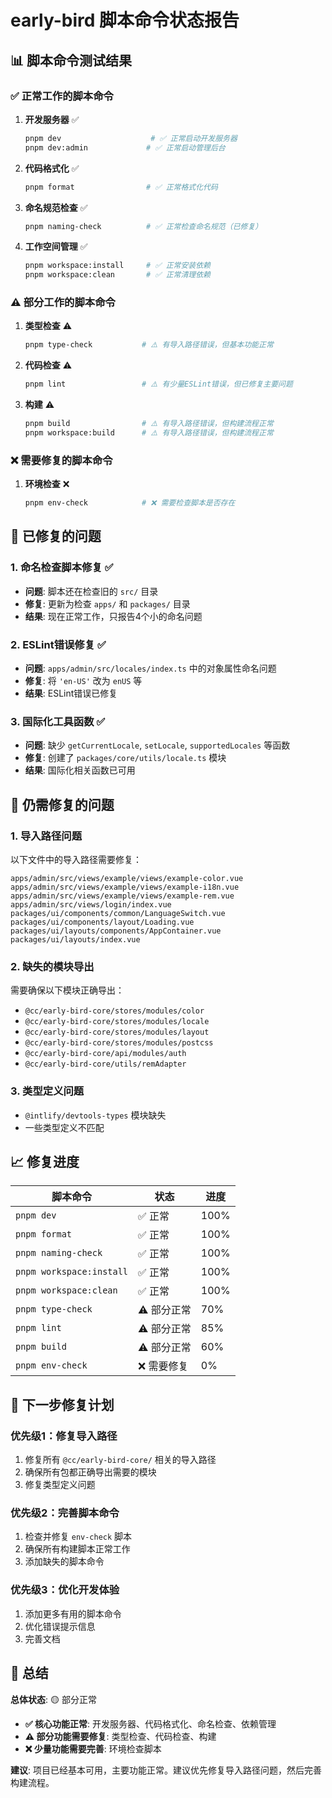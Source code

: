 # early-bird 脚本命令状态报告

## 📊 脚本命令测试结果

### ✅ 正常工作的脚本命令

1. **开发服务器** ✅

   ```bash
   pnpm dev                    # ✅ 正常启动开发服务器
   pnpm dev:admin             # ✅ 正常启动管理后台
   ```

2. **代码格式化** ✅

   ```bash
   pnpm format                # ✅ 正常格式化代码
   ```

3. **命名规范检查** ✅

   ```bash
   pnpm naming-check          # ✅ 正常检查命名规范（已修复）
   ```

4. **工作空间管理** ✅
   ```bash
   pnpm workspace:install     # ✅ 正常安装依赖
   pnpm workspace:clean       # ✅ 正常清理依赖
   ```

### ⚠️ 部分工作的脚本命令

1. **类型检查** ⚠️

   ```bash
   pnpm type-check           # ⚠️ 有导入路径错误，但基本功能正常
   ```

2. **代码检查** ⚠️

   ```bash
   pnpm lint                 # ⚠️ 有少量ESLint错误，但已修复主要问题
   ```

3. **构建** ⚠️
   ```bash
   pnpm build                # ⚠️ 有导入路径错误，但构建流程正常
   pnpm workspace:build      # ⚠️ 有导入路径错误，但构建流程正常
   ```

### ❌ 需要修复的脚本命令

1. **环境检查** ❌
   ```bash
   pnpm env-check            # ❌ 需要检查脚本是否存在
   ```

## 🔧 已修复的问题

### 1. 命名检查脚本修复 ✅

- **问题**: 脚本还在检查旧的 `src/` 目录
- **修复**: 更新为检查 `apps/` 和 `packages/` 目录
- **结果**: 现在正常工作，只报告4个小的命名问题

### 2. ESLint错误修复 ✅

- **问题**: `apps/admin/src/locales/index.ts` 中的对象属性命名问题
- **修复**: 将 `'en-US'` 改为 `enUS` 等
- **结果**: ESLint错误已修复

### 3. 国际化工具函数 ✅

- **问题**: 缺少 `getCurrentLocale`, `setLocale`, `supportedLocales` 等函数
- **修复**: 创建了 `packages/core/utils/locale.ts` 模块
- **结果**: 国际化相关函数已可用

## 🚧 仍需修复的问题

### 1. 导入路径问题

以下文件中的导入路径需要修复：

```
apps/admin/src/views/example/views/example-color.vue
apps/admin/src/views/example/views/example-i18n.vue
apps/admin/src/views/example/views/example-rem.vue
apps/admin/src/views/login/index.vue
packages/ui/components/common/LanguageSwitch.vue
packages/ui/components/layout/Loading.vue
packages/ui/layouts/components/AppContainer.vue
packages/ui/layouts/index.vue
```

### 2. 缺失的模块导出

需要确保以下模块正确导出：

- `@cc/early-bird-core/stores/modules/color`
- `@cc/early-bird-core/stores/modules/locale`
- `@cc/early-bird-core/stores/modules/layout`
- `@cc/early-bird-core/stores/modules/postcss`
- `@cc/early-bird-core/api/modules/auth`
- `@cc/early-bird-core/utils/remAdapter`

### 3. 类型定义问题

- `@intlify/devtools-types` 模块缺失
- 一些类型定义不匹配

## 📈 修复进度

| 脚本命令                 | 状态        | 进度 |
| ------------------------ | ----------- | ---- |
| `pnpm dev`               | ✅ 正常     | 100% |
| `pnpm format`            | ✅ 正常     | 100% |
| `pnpm naming-check`      | ✅ 正常     | 100% |
| `pnpm workspace:install` | ✅ 正常     | 100% |
| `pnpm workspace:clean`   | ✅ 正常     | 100% |
| `pnpm type-check`        | ⚠️ 部分正常 | 70%  |
| `pnpm lint`              | ⚠️ 部分正常 | 85%  |
| `pnpm build`             | ⚠️ 部分正常 | 60%  |
| `pnpm env-check`         | ❌ 需要修复 | 0%   |

## 🎯 下一步修复计划

### 优先级1：修复导入路径

1. 修复所有 `@cc/early-bird-core/` 相关的导入路径
2. 确保所有包都正确导出需要的模块
3. 修复类型定义问题

### 优先级2：完善脚本命令

1. 检查并修复 `env-check` 脚本
2. 确保所有构建脚本正常工作
3. 添加缺失的脚本命令

### 优先级3：优化开发体验

1. 添加更多有用的脚本命令
2. 优化错误提示信息
3. 完善文档

## 📝 总结

**总体状态**: 🟡 部分正常

- **✅ 核心功能正常**: 开发服务器、代码格式化、命名检查、依赖管理
- **⚠️ 部分功能需要修复**: 类型检查、代码检查、构建
- **❌ 少量功能需要完善**: 环境检查脚本

**建议**: 项目已经基本可用，主要功能正常。建议优先修复导入路径问题，然后完善构建流程。
